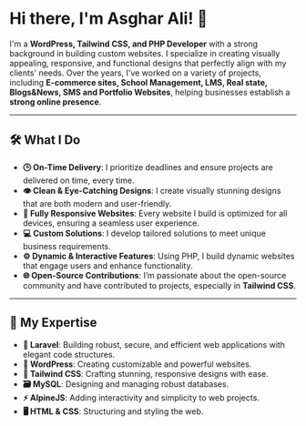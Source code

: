 # Hi there, I'm Asghar Ali! 👋

I'm a **WordPress, Tailwind CSS, and PHP Developer** with a strong background in building custom websites. I specialize in creating visually appealing, responsive, and functional designs that perfectly align with my clients' needs. Over the years, I've worked on a variety of projects, including **E-commerce sites, School Management, LMS, Real state, Blogs&News, SMS and Portfolio Websites**, helping businesses establish a **strong online presence**.

---

## 🛠️ **What I Do**

- **🕒 On-Time Delivery**: I prioritize deadlines and ensure projects are delivered on time, every time.
- **👁️ Clean & Eye-Catching Designs**: I create visually stunning designs that are both modern and user-friendly.
- **📱 Fully Responsive Websites**: Every website I build is optimized for all devices, ensuring a seamless user experience.
- **💻 Custom Solutions**: I develop tailored solutions to meet unique business requirements.
- **⚙️ Dynamic & Interactive Features**: Using PHP, I build dynamic websites that engage users and enhance functionality.
- **🌐 Open-Source Contributions**: I’m passionate about the open-source community and have contributed to projects, especially in **Tailwind CSS**.

---

## 🚀 **My Expertise**

- **🚀 Laravel**: Building robust, secure, and efficient web applications with elegant code structures.
- **📝 WordPress**: Creating customizable and powerful websites.
- **🎨 Tailwind CSS**: Crafting stunning, responsive designs with ease.
- **🗃️ MySQL**: Designing and managing robust databases.
- **⚡ AlpineJS**: Adding interactivity and simplicity to web projects.
- **🖥️ HTML & CSS**: Structuring and styling the web.

